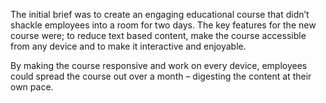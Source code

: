 The initial brief was to create an engaging educational course that didn’t shackle employees into a room for two days. The key features for the new course were; to reduce text based content, make the course accessible from any device and to make it interactive and enjoyable.

By making the course responsive and work on every device, employees could spread the course out over a month – digesting the content at their own pace.
